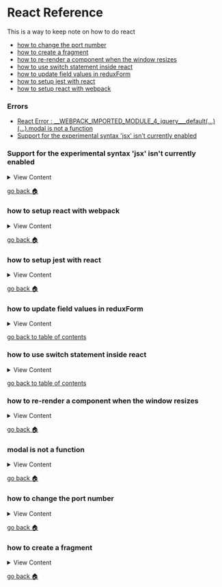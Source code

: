 # React Reference

This is a way to keep note on how to do react

- [how to change the port number][port-number]
- [how to create a fragment][fragments]
- [how to re-render a component when the window resizes][window-resize]
- [how to use switch statement inside react][switch-react]
- [how to update field values in reduxForm][update-reduxform]
- [how to setup jest with react][jest-react]
- [how to setup react with webpack ][setup-wp]

### Errors
- [React Error : __WEBPACK_IMPORTED_MODULE_4_jquery___default(…)(…).modal is not a function][error-1]
- [Support for the experimental syntax 'jsx' isn't currently enabled][err-2]

[err-2]:#support-for-the-experimental-syntax-jsx-isnt-currently-enabled
[setup-wp]:#how-to-setup-react-with-webpack[setup-wp]
[jest-react]:#how-to-setup-jest-with-react
[update-reduxform]:#how-to-update-field-values-in-reduxform
[switch-react]:#how-to-use-switch-statement-inside-react
[window-resize]:#how-to-rerender-a-component-when-the-window-resizes
[error-1]:#modal-is-not-a-function
[port-number]:#how-to-change-port-number
[fragments]:#how-to-create-a-fragment
[home]:#react-reference


### Support for the experimental syntax 'jsx' isn't currently enabled

<details>
<summary>
View Content
</summary>

:link: **Reference**

- [Unexpected token “<”](https://stackoverflow.com/questions/56952728/jest-tests-on-react-components-unexpected-token)
- [“Cannot use import statement outside a module”](https://stackoverflow.com/questions/58613492/how-to-resolve-cannot-use-import-statement-outside-a-module-in-jest)
---

This is an error that you will see if you're jest to test react applications. This solution can also fix several other errors like 
-  Unexpected token “<”
-  “Cannot use import statement outside a module” 

Basically the way to resolve this issue is to add react presets within a `babel.config.js`. If you have set up jest yet, then go [here][jest-react]


1. If you have not installed these babel packages then you should right now.

```
 npm i -D @babel/preset-env @babel/preset-react
```

2. Next, create a `babel.config.js` file and insert this code

```js
module.exports = {presets: ['@babel/preset-env','@babel/preset-react']}

```
3. What I found out is that when you added these presets you don't receive this error message, when you run jest that might a jsx component
within the file.

</details>

[go back :house:][home]

### how to setup react with webpack

<details>
<summary>
View Content
</summary>

:link: **Reference**

- [How to setup React with Webpack](https://levelup.gitconnected.com/how-to-setup-a-react-application-with-webpack-f781b5c4a4ab)
---

1. First install react & webpack libraries

```
npm i react react-dom ; npm i -D webpack webpack-cli
```

2. Next create a directory that will hold the react files. So in the terminal type `mkdir src` or whatever you want your folder to be named.
Then create the  **App.js** file, and add the basic code like so.

```js

import React from "react";

export default function App() {
  return <h1>Hello World</h1>;
}
```

3. Now, create the **index.js** file that will render the react file like so.

```js

import React from "react";
import ReactDOM from "react-dom";
import App from "./App";

ReactDOM.render(<App />, document.getElementById("app"));
```

4. Next install the babel loaders that will compile your react code so that can be used in the browser

```
npm i -D @babel/core @babel/preset-env @babel/preset-react babel-loader
```

5. Now it's time to create the webpack file. So you can  `vim webpack.config.js`, and add this code like so to your config file

```js

const path = require("path");
module.exports = {
  entry: "/src/index.js",
  output: { path: path.resolve(__dirname, "public/js/") },
  module: {
    rules: [
      {
        test: /\.(js|jsx)$/,
        exclude: /node_modules/,
        use: {
          loader: "babel-loader",
          options: {
            presets: ["@babel/preset-env", "@babel/preset-react"],
          },
        },
      },
    ],
  },
  mode: "development",
  watch:true,
};

```

6. Now in your package.json, add a webpack script that you can call when you do `npm run ...` like so

```
  "scripts": {
    "build": "webpack" // in the scripts property add this code
  },

```

7. So now you if put in the the terminal `npm run build`, webpack would be in watch mode and will compile your code
to the designated **output** property. So in this example it would be `public/js/main.js`. If you want to change the 
name of the output file you have to add the  **filename** property inside the **output** object of the webpack object..


</details>

[go back :house:][home]


### how to setup jest with react

<details>
<summary>
View Content
</summary>

:link: **Reference**

- [How to test React with Jest](https://www.robinwieruch.de/react-testing-jest)
---

I'm going to assume that you already installed react and got a react app up and running

1. So first install jest

```
npm i -D jest
```
2. Now in the package.json, add this in the *scripts* section. This will allow you to run jest with any
cofigurations that you are going to put in the `package.json`

```json
{
  ...
  "scripts": {
    "start": "webpack serve --config ./webpack.config.js --mode development",
    "test": "jest --config jest.config.js",
    "test:watch": "npm run test -- --watch",
  },
  ...
}
```

3. Now let's `vim jest.config.js` and add this necessary code to look for any js files that might have the *spec* extension

```js
module.exports = {
  "testRegex": "((\\.|/*.)(spec))\\.js?$"
}
```

4. If you have not installed babel libraries that are needed for jest, here is the time to do so

```
 npm i -D @babel/preset-env @babel/preset-react
```

5. Next, let's create a `babel.config.js` file in order to make sure jest does not throw any errors when you add JSX in
your testing files. Add code like so 

```js
module.exports = {presets: ['@babel/preset-env','@babel/preset-react']}

```

6. Now if you already have an App.js file, create a *App.spec.js* file and add code like so. This will be a general
 assertion to just to see if jest is running.

```js
import React from "react";


describe('My Test Suite', () => {
  it('should show my first test', () => {
    expect(true).toEqual(true);
  });
});

```

7. Now run `npm run test`, jest should start running and the result should pass.

</details>

[go back :house:][home]



### how to update field values in reduxForm

<details>
<summary>
View Content
</summary>

:link: **Reference**
- [stackoverflow](https://stackoverflow.com/questions/45230531/programmatically-change-redux-form-field-value)
---

This is only important if you're meaning to update any information in the reduxForm library

```js
import { change } from "redux-form";

handleSelectChange = (value, type) => {
  if (type === "site") {
      // The change method will update value based on the name of the field
      // that is provided in the second parameter
    this.props.change('nameofForm', "nameOfField", value);
  }
}

const mapDispatchToProps = (dispatch) => {
  return bindActionCreators({change}, dispatch);
}

```

</details>

[go back to table of contents][home]

### how to use switch statement inside react

<details>
<summary>
View Content
</summary>

:link: **Reference**
- [stackoverflow](https://stackoverflow.com/questions/46592833/how-to-use-switch-statement-inside-a-react-component)
---

When you are rendering a  component you can create a switch statement that looks like below

```js
 render(){
     return(
         <>
            {
                {
                'foo': <Foo />,
                'bar': <Bar />
                }[param]
            }
         </>
     )
 }
```


</details>

[go back to table of contents][home]


### how to re-render a component when the window resizes

<details>
<summary>
View Content
</summary>

:link: **Reference**

- [Re-render a React Component on Window Resize](https://www.pluralsight.com/guides/re-render-react-component-on-window-resize)
---

:exclamation: **Note:**

---

#### A way to do it with hooks 

```js
import React from 'react'
function MyComponent() {
  const [dimensions, setDimensions] = React.useState({ 
    height: window.innerHeight,
    width: window.innerWidth
  })
  React.useEffect(() => {
    function handleResize() {
      setDimensions({
        height: window.innerHeight,
        width: window.innerWidth
      })
    
}

    window.addEventListener('resize', handleResize)
  })
  return <div>Rendered at {dimensions.width} x {dimensions.height}</div>
}
```

#### A way to do it with classes 

```js
  class MyComponent extends Component{

      constructor(props){
          super(props)
          this.state ={
              setSize: {
                  height:window.innerHeight,
                  width:window.innerWidth,
              },
          }
      }

      handleResize = () => {

          // insert other stuff
          
          this.setState({
              setSize:{
                  height:window.innerHeight,
                  width:window.innerWidth
              }
          })
      }

      componentDidMount()
      {
          const {handleResize} = this;

          window.addEventListener("resize", handleResize);
      }
  }

```

</details>

[go back :house:][home]

### modal is not a function

<details>
<summary>
View Content
</summary>

:link: **Reference**

- [stackoverflow](https://stackoverflow.com/questions/52464915/react-error-webpack-imported-module-4-jquery-default-modal-is-no/52464960)
---

```js
// If you ever get this error just import the $ in the top of your component like so

import $ from 'jquery'
```

</details>

[go back :house:][home]


### how to change the port number

<details>
<summary>
View Content
</summary>

1. Assuming that you already created a react application with the command `create-react-app insertNameOfApp`. 
If you are  in linux type this in the terminal.

```
vim .env
```

2. This should open a new file in the vim editor. Type 'i' in the editor in order to insert text and insert the 
port number of your choosing

```
PORT=4000
```

3. To save and quit the editor hit the "ESC" key and ":wq".

4. Now run react and the port number should be changed to number that is the **.env** file.

</details>

[go back :house:][home]

### how to create a fragment

<details>
<summary>
View Content
</summary>



**references**
- [Fragments](https://reactjs.org/docs/fragments.html)

**React Definition**: A common pattern in React is for a component to return multiple elements. Fragments let you group a list of children without adding extra nodes to the DOM.

**My Definition:** I think it is used to encase other child components, but I don't know if it is better than enclosing child 
components with `<React.Fragment>` or just `<div>` tags

```js
render() {
  return (
    <React.Fragment>
      <ChildA />
      <ChildB />
      <ChildC />
    </React.Fragment>
  );
}
```


**item.js** 
```js
import React from "react";
import ReactDOM from "react-dom";

export default class Item extends React.Component{
    
    render(){
            var code  = this.props.code;
          if (code == "" || code == undefined)
               code = "there is no code"
        
        return(
            <React.Fragment>
                <ul>
                    <li>{code}</li>
                    <li>{this.props.item}</li>
                </ul>
            </React.Fragment>
        );
    }
}


```

**list.js**
```js
import React from "react";
import ReactDOM from "react-dom";
import Item from "./item.js"

export default class List extends React.Component {
    
    constructor(props){
        super(props);
        this.url = "http://apiv3.iucnredlist.org/api/v3/country/list?token=9bb4facb6d23f48efbf424bb05c0c1ef1cf6f468393bc745d42179ac4aca5fee";
        this.state = {urls:[]};
        this.get = this.get.bind(this);
        this.setData = this.setData.bind(this);
        this.size = 3;
        this.addMore = this.addMore.bind(this);
    }
    
    addMore(){
        
        this.size +=3;
        
        this.get();
    }
    
    setData(data){
        
        var size = 3, urls = [];
         
            for(let x = 0; x < this.size; x++){
            console.log(data[x])
//            console.log(data[x].country)
            urls[x] = data[x];
            }
        
            this.setState({urls:urls})
        
        
    }
    
    componentWillMount(){
        this.get();
    }
    
    get(){
        
       
        
        
        fetch(this.url)
        .then(result =>{
            return result.json();
        })
        .then(result =>{
            //console.log(result)
             this.setData(result.results);
        })
        .catch(err =>{
            console.log(err)
        })
        
       
       
        
    }
    
    render(){
        
        var items;
        if( this.state.urls.length > 0){
           items = this.state.urls.map(element =>{
                return <Item item={element.country} key={element.isocode} code={element.isocode}/>
            })
        }else{
            items = <Item item="something is needed" />
        }
        
         return (<div>Now lets see if it works
            <div className="my-4">
            {items}
            </div>
                <button className="btn btn-primary" onClick={this.addMore}> Add More</button>
            </div>) ;
        
    }
 
};

```

**root.js**
```js
import React from "react";
import ReactDOM from "react-dom";
//import Item from "./item.js"
import List from "./list.js"


class Root extends React.Component {
    
   render(){
       return(<List />);
}
 
}; 

ReactDOM.render(<Root />, document.getElementById("root"));
```

</details>

[go back :house:][home]
